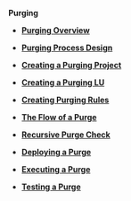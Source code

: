 <strong>Purging<strong>
        

<ul>
<li><a href="/articles/37_libraries/purging/01_purge_overview.md">Purging Overview</a></li>
</ul>
        
<ul>
<li><a href="/articles/37_libraries/purging/02_purge_process_design.md">Purging Process Design</a></li>
</ul>
                
<ul>
<li><a href="/articles/37_libraries/purging/03_purge_project_creation.md">Creating a Purging Project</a></li>
</ul>
                
<ul>
<li><a href="/articles/37_libraries/purging/04_purge_LU_creation.md">Creating a Purging LU</a></li>
</ul>
                
<ul>
<li><a href="/articles/37_libraries/purging/05_purge_rules_creation.md">Creating Purging Rules</a></li>
</ul>
                
<ul>
<li><a href="/articles/37_libraries/purging/06_purge_flow.md">The Flow of a Purge</a></li>
</ul>
                
<ul>
<li><a href="/articles/37_libraries/purging/07_recursive_purge_check.md">Recursive Purge Check</a></li>
</ul>
                
<ul>
<li><a href="/articles/37_libraries/purging/08_purge_deployment.md">Deploying a Purge</a></li>
</ul>
                
<ul>
<li><a href="/articles/37_libraries/purging/09_purge_execution.md">Executing a Purge</a></li>
</ul>
                
<ul>
<li><a href="/articles/37_libraries/purging/10_purge_testing.md">Testing a Purge</a></li>
</ul>
                

        
